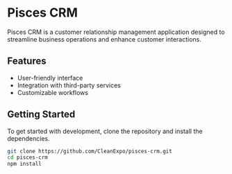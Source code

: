 # Pisces CRM

Pisces CRM is a customer relationship management application designed to streamline business operations and enhance customer interactions.

## Features

- User-friendly interface
- Integration with third-party services
- Customizable workflows

## Getting Started

To get started with development, clone the repository and install the dependencies.

```bash
git clone https://github.com/CleanExpo/pisces-crm.git
cd pisces-crm
npm install
